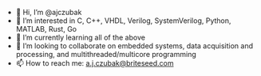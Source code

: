 - 👋 Hi, I’m @ajczubak
- 👀 I’m interested in C, C++, VHDL, Verilog, SystemVerilog, Python, MATLAB, Rust, Go
- 🌱 I’m currently learning all of the above
- 💞️ I’m looking to collaborate on embedded systems, data acquisition and processing, and multithreaded/multicore programming
- 📫 How to reach me: a.j.czubak@briteseed.com

<!---
ajczubak/ajczubak is a ✨ special ✨ repository because its `README.md` (this file) appears on your GitHub profile.
You can click the Preview link to take a look at your changes.
--->

